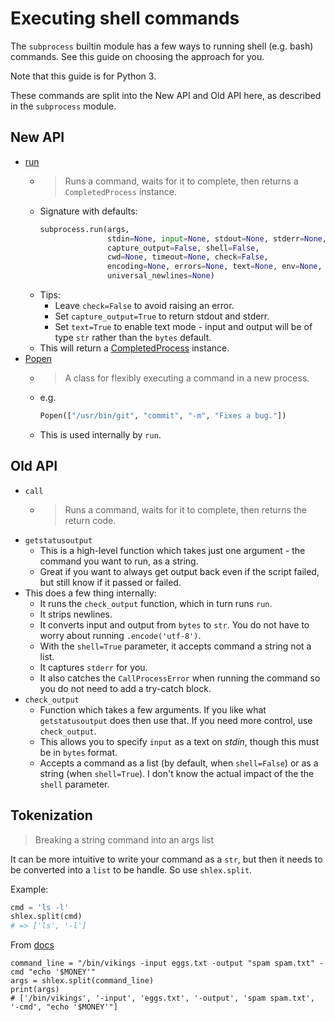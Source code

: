 # Executing shell commands

The `subprocess` builtin module has a few ways to running shell (e.g. bash) commands. See this guide on choosing the approach for you.

Note that this guide is for Python 3. 

These commands are split into the New API and Old API here, as described in the `subprocess` module.


## New API

- [run](https://docs.python.org/3/library/subprocess.html#subprocess.run)
    - > Runs a command, waits for it to complete, then returns a `CompletedProcess` instance.
    - Signature with defaults:
        ```python
        subprocess.run(args,
                       stdin=None, input=None, stdout=None, stderr=None, 
                       capture_output=False, shell=False, 
                       cwd=None, timeout=None, check=False, 
                       encoding=None, errors=None, text=None, env=None, 
                       universal_newlines=None)
        ```
    - Tips:
        - Leave `check=False` to avoid raising an error.
        - Set `capture_output=True` to return stdout and stderr.
        - Set `text=True` to enable text mode - input and output will be of type `str` rather than the `bytes` default.
    - This will return a [CompletedProcess](httpas://docs.python.org/3/library/subprocess.html#subprocess.CompletedProcess) instance.
- [Popen](httpas://docs.python.org/3/library/subprocess.html#subprocess.CompletedProcess)
    - > A class for flexibly executing a command in a new process.
    - e.g.
        ```python
        Popen(["/usr/bin/git", "commit", "-m", "Fixes a bug."])
    - This is used internally by `run`.


## Old API

- `call`
    - > Runs a command, waits for it to complete, then returns the return code.
- `getstatusoutput`
    - This is a high-level function which takes just one argument - the command you want to run, as a string.
    - Great if you want to always get output back even if the script
failed, but still know if it passed or failed.
- This does a few thing internally:
    - It runs the `check_output` function, which in turn runs `run`.
    - It strips newlines.
    - It converts input and output from `bytes` to `str`. You do not have to worry about running `.encode('utf-8')`.
    - With the `shell=True` parameter, it accepts command a string not a list.
    - It captures `stderr` for you.
    - It also catches the `CallProcessError` when running the command so you do not need to add a try-catch block.
- `check_output`
    - Function which takes a few arguments. If you like what `getstatusoutput` does then use that. If you need more control, use `check_output`.
    - This allows you to specify `input` as a text on _stdin_, though this must be in `bytes` format.
    - Accepts a command as a list (by default, when `shell=False`) or as a string (when `shell=True`). I don't know the actual impact of the the `shell` parameter.


## Tokenization
> Breaking a string command into an args list

It can be more intuitive to write your command as a `str`, but then it needs to be converted into a `list` to be handle. So use `shlex.split`.

Example:

``` python
cmd = 'ls -l'
shlex.split(cmd)
# => ['ls', '-l']
```

From [docs](https://docs.python.org/3/library/subprocess.html#popen-constructor)


```
command_line = "/bin/vikings -input eggs.txt -output "spam spam.txt" -cmd "echo '$MONEY'"
args = shlex.split(command_line)
print(args)
# ['/bin/vikings', '-input', 'eggs.txt', '-output', 'spam spam.txt', '-cmd', "echo '$MONEY'"]
```
